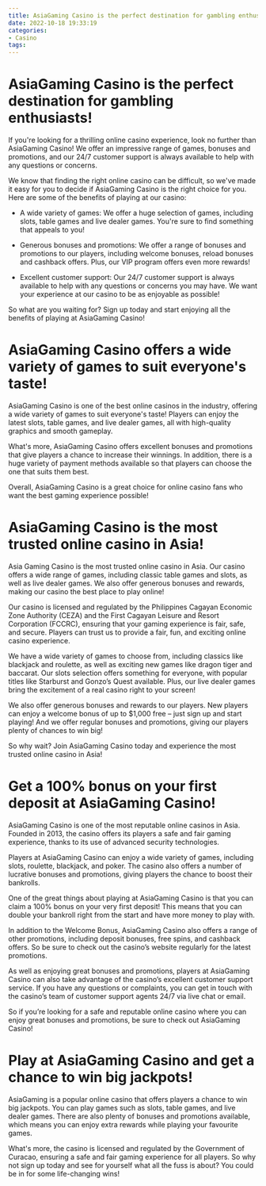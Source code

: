 ```yaml
---
title: AsiaGaming Casino is the perfect destination for gambling enthusiasts!
date: 2022-10-18 19:33:19
categories:
- Casino
tags:
---
```



#  AsiaGaming Casino is the perfect destination for gambling enthusiasts!

If you're looking for a thrilling online casino experience, look no further than AsiaGaming Casino! We offer an impressive range of games, bonuses and promotions, and our 24/7 customer support is always available to help with any questions or concerns.

We know that finding the right online casino can be difficult, so we've made it easy for you to decide if AsiaGaming Casino is the right choice for you. Here are some of the benefits of playing at our casino:

- A wide variety of games: We offer a huge selection of games, including slots, table games and live dealer games. You're sure to find something that appeals to you!

- Generous bonuses and promotions: We offer a range of bonuses and promotions to our players, including welcome bonuses, reload bonuses and cashback offers. Plus, our VIP program offers even more rewards!

- Excellent customer support: Our 24/7 customer support is always available to help with any questions or concerns you may have. We want your experience at our casino to be as enjoyable as possible!

So what are you waiting for? Sign up today and start enjoying all the benefits of playing at AsiaGaming Casino!

#  AsiaGaming Casino offers a wide variety of games to suit everyone's taste!

 AsiaGaming Casino is one of the best online casinos in the industry, offering a wide variety of games to suit everyone's taste! Players can enjoy the latest slots, table games, and live dealer games, all with high-quality graphics and smooth gameplay.

What's more, AsiaGaming Casino offers excellent bonuses and promotions that give players a chance to increase their winnings. In addition, there is a huge variety of payment methods available so that players can choose the one that suits them best.

Overall, AsiaGaming Casino is a great choice for online casino fans who want the best gaming experience possible!

#  AsiaGaming Casino is the most trusted online casino in Asia!

 Asia Gaming Casino is the most trusted online casino in Asia. Our casino offers a wide range of games, including classic table games and slots, as well as live dealer games. We also offer generous bonuses and rewards, making our casino the best place to play online!

Our casino is licensed and regulated by the Philippines Cagayan Economic Zone Authority (CEZA) and the First Cagayan Leisure and Resort Corporation (FCCRC), ensuring that your gaming experience is fair, safe, and secure. Players can trust us to provide a fair, fun, and exciting online casino experience.

We have a wide variety of games to choose from, including classics like blackjack and roulette, as well as exciting new games like dragon tiger and baccarat. Our slots selection offers something for everyone, with popular titles like Starburst and Gonzo’s Quest available. Plus, our live dealer games bring the excitement of a real casino right to your screen!

We also offer generous bonuses and rewards to our players. New players can enjoy a welcome bonus of up to $1,000 free – just sign up and start playing! And we offer regular bonuses and promotions, giving our players plenty of chances to win big!

So why wait? Join AsiaGaming Casino today and experience the most trusted online casino in Asia!

#  Get a 100% bonus on your first deposit at AsiaGaming Casino!

AsiaGaming Casino is one of the most reputable online casinos in Asia. Founded in 2013, the casino offers its players a safe and fair gaming experience, thanks to its use of advanced security technologies.

Players at AsiaGaming Casino can enjoy a wide variety of games, including slots, roulette, blackjack, and poker. The casino also offers a number of lucrative bonuses and promotions, giving players the chance to boost their bankrolls.

One of the great things about playing at AsiaGaming Casino is that you can claim a 100% bonus on your very first deposit! This means that you can double your bankroll right from the start and have more money to play with.

In addition to the Welcome Bonus, AsiaGaming Casino also offers a range of other promotions, including deposit bonuses, free spins, and cashback offers. So be sure to check out the casino’s website regularly for the latest promotions.

As well as enjoying great bonuses and promotions, players at AsiaGaming Casino can also take advantage of the casino’s excellent customer support service. If you have any questions or complaints, you can get in touch with the casino’s team of customer support agents 24/7 via live chat or email.

So if you’re looking for a safe and reputable online casino where you can enjoy great bonuses and promotions, be sure to check out AsiaGaming Casino!

#  Play at AsiaGaming Casino and get a chance to win big jackpots!

 AsiaGaming is a popular online casino that offers players a chance to win big jackpots. You can play games such as slots, table games, and live dealer games. There are also plenty of bonuses and promotions available, which means you can enjoy extra rewards while playing your favourite games.

What's more, the casino is licensed and regulated by the Government of Curacao, ensuring a safe and fair gaming experience for all players. So why not sign up today and see for yourself what all the fuss is about? You could be in for some life-changing wins!